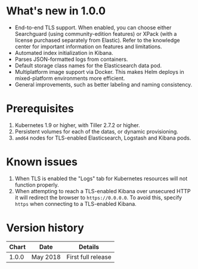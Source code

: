 # What's new in 1.0.0
* End-to-end TLS support. When enabled, you can choose either Searchguard (using community-edition features) or XPack (with a license purchased separately from Elastic). Refer to the knowledge center for important information on features and limitations.
* Automated index initialization in Kibana.
* Parses JSON-formatted logs from containers.
* Default storage class names for the Elasticsearch data pod.
* Multiplatform image support via Docker. This makes Helm deploys in mixed-platform environments more efficient.
* General improvements, such as better labeling and naming consistency.


# Prerequisites
1. Kubernetes 1.9 or higher, with Tiller 2.7.2 or higher.
1. Persistent volumes for each of the datas, or dynamic provisioning.
1. `amd64` nodes for TLS-enabled Elasticsearch, Logstash and Kibana pods.


# Known issues
1. When TLS is enabled the "Logs" tab for Kubernetes resources will not function properly.
1. When attempting to reach a TLS-enabled Kibana over unsecured HTTP it will redirect the browser to `https://0.0.0.0`. To avoid this, specify `https` when connecting to a TLS-enabled Kibana.


# Version history
| Chart | Date     | Details                           |
| ----- | -------- | --------------------------------- |
| 1.0.0 | May 2018 | First full release                |

